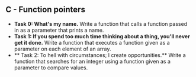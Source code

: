 ## C - Function pointers

- **Task 0: What's my name.** Write a function that calls a function passed in as a parameter that prints a name.
- **Task 1: If you spend too much time thinking about a thing, you'll never get it done.** Write a function that executes a function given as a parameter on each element of an array.
- ** Task 2: To hell with circumstances; I create opportunities.** Write a function that searches for an integer using a function given as a parameter to compare values.

